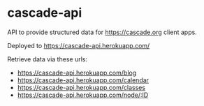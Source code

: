 # cascade-api
API to provide structured data for https://cascade.org client apps.

Deployed to https://cascade-api.herokuapp.com/

Retrieve data via these urls:
- https://cascade-api.herokuapp.com/blog
- https://cascade-api.herokuapp.com/calendar
- https://cascade-api.herokuapp.com/classes
- https://cascade-api.herokuapp.com/node/:ID